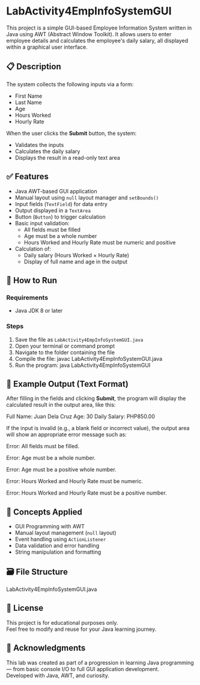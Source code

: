# LabActivity4EmpInfoSystemGUI

This project is a simple GUI-based Employee Information System written in Java using AWT (Abstract Window Toolkit). It allows users to enter employee details and calculates the employee's daily salary, all displayed within a graphical user interface.

## 📋 Description

The system collects the following inputs via a form:
- First Name
- Last Name
- Age
- Hours Worked
- Hourly Rate

When the user clicks the **Submit** button, the system:
- Validates the inputs
- Calculates the daily salary
- Displays the result in a read-only text area

## ✅ Features

- Java AWT-based GUI application
- Manual layout using `null` layout manager and `setBounds()`
- Input fields (`TextField`) for data entry
- Output displayed in a `TextArea`
- Button (`Button`) to trigger calculation
- Basic input validation:
  - All fields must be filled
  - Age must be a whole number
  - Hours Worked and Hourly Rate must be numeric and positive
- Calculation of:
  - Daily salary (Hours Worked × Hourly Rate)
  - Display of full name and age in the output

## 🚀 How to Run

### Requirements
- Java JDK 8 or later

### Steps
1. Save the file as `LabActivity4EmpInfoSystemGUI.java`
2. Open your terminal or command prompt
3. Navigate to the folder containing the file
4. Compile the file: javac LabActivity4EmpInfoSystemGUI.java
5. Run the program: java LabActivity4EmpInfoSystemGUI

## 📄 Example Output (Text Format)

After filling in the fields and clicking **Submit**, the program will display the calculated result in the output area, like this:

Full Name: Juan Dela Cruz
Age: 30
Daily Salary: PHP850.00

If the input is invalid (e.g., a blank field or incorrect value), the output area will show an appropriate error message such as:

Error: All fields must be filled.

Error: Age must be a whole number.

Error: Age must be a positive whole number.

Error: Hours Worked and Hourly Rate must be numeric.

Error: Hours Worked and Hourly Rate must be a positive number.

## 🧠 Concepts Applied

- GUI Programming with AWT
- Manual layout management (`null` layout)
- Event handling using `ActionListener`
- Data validation and error handling
- String manipulation and formatting

## 🗃️ File Structure

LabActivity4EmpInfoSystemGUI.java

## 🪪 License

This project is for educational purposes only.  
Feel free to modify and reuse for your Java learning journey.

## 🙌 Acknowledgments

This lab was created as part of a progression in learning Java programming — from basic console I/O to full GUI application development.  
Developed with Java, AWT, and curiosity.

